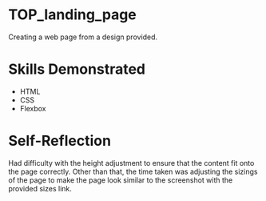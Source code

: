 # TOP_landing_page
Creating a web page from a design provided.

# Skills Demonstrated
- HTML
- CSS
- Flexbox

# Self-Reflection
Had difficulty with the height adjustment to ensure that the content fit onto the page correctly. Other than that, the time taken was adjusting the sizings of the page to make the page look similar to the screenshot with the provided sizes link.